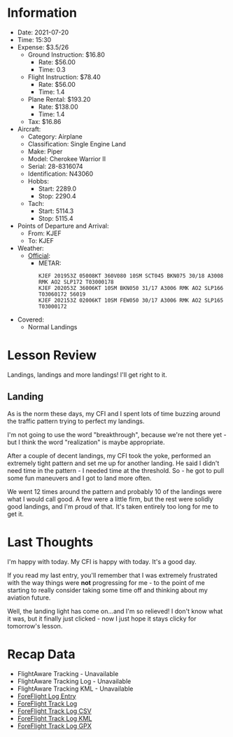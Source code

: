 # Information
- Date: 2021-07-20
- Time: 15:30
- Expense: $3.5/26
	- Ground Instruction: $16.80
		- Rate: $56.00
		- Time: 0.3
	- Flight Instruction: $78.40
		- Rate: $56.00
		- Time: 1.4
	- Plane Rental: $193.20
		- Rate: $138.00
		- Time: 1.4
	- Tax: $16.86
- Aircraft:
	- Category: Airplane
	- Classification: Single Engine Land
	- Make: Piper
	- Model: Cherokee Warrior II
	- Serial: 28-8316074
	- Identification: N43060
	- Hobbs: 
		- Start: 2289.0
		- Stop: 2290.4
	- Tach: 
		- Start: 5114.3
		- Stop: 5115.4
- Points of Departure and Arrival:
	- From: KJEF
	- To: KJEF
- Weather:
	- [Official](http://aviationwxchartsarchive.com/product/metar):
		- METAR: 
			```
			KJEF 201953Z 05008KT 360V080 10SM SCT045 BKN075 30/18 A3008 RMK AO2 SLP172 T03000178
			KJEF 202053Z 36006KT 10SM BKN050 31/17 A3006 RMK AO2 SLP166 T03060172 56019
			KJEF 202153Z 02006KT 10SM FEW050 30/17 A3006 RMK AO2 SLP165 T03000172
			```
- Covered:
	- Normal Landings
# Lesson Review
Landings, landings and more landings!  I'll get right to it.
## Landing
As is the norm these days, my CFI and I spent lots of time buzzing around the traffic pattern trying to perfect my landings.

I'm not going to use the word "breakthrough", because we're not there yet - but I think the word "realization" is maybe appropriate.

After a couple of decent landings, my CFI took the yoke, performed an extremely tight pattern and set me up for another landing.  He said I didn't need time in the pattern - I needed time at the threshold.  So - he got to pull some fun maneuvers and I got to land more often.

We went 12 times around the pattern and probably 10 of the landings were what I would call good.  A few were a little firm, but the rest were solidly good landings, and I'm proud of that.  It's taken entirely too long for me to get it.
# Last Thoughts
I'm happy with today.  My CFI is happy with today.  It's a good day.

If you read my last entry, you'll remember that I was extremely frustrated with the way things were **not** progressing for me - to the point of me starting to really consider taking some time off and thinking about my aviation future.

Well, the landing light has come on...and I'm so relieved!  I don't know what it was, but it finally just clicked - now I just hope it stays clicky for tomorrow's lesson.
# Recap Data
- FlightAware Tracking - Unavailable
- FlightAware Tracking Log - Unavailable
- FlightAware Tracking KML - Unavailable
- [ForeFlight Log Entry](https://plan.foreflight.com/logbook#/entries?entryId=380673b173b945ebaf1d051060877860)
- [ForeFlight Track Log](https://plan.foreflight.com/tracklogs#/8ADA9D69-7DCF-4F96-8BB7-FF18DEA377FE)
- [ForeFlight Track Log CSV](./supportData/2021-07-20.foreflight.tracklog.csv)
- [ForeFlight Track Log KML](./supportData/2021-07-20.foreflight.tracklog.kml)
- [ForeFlight Track Log GPX](./supportData/2021-07-20.foreflight.tracklog.gpx)